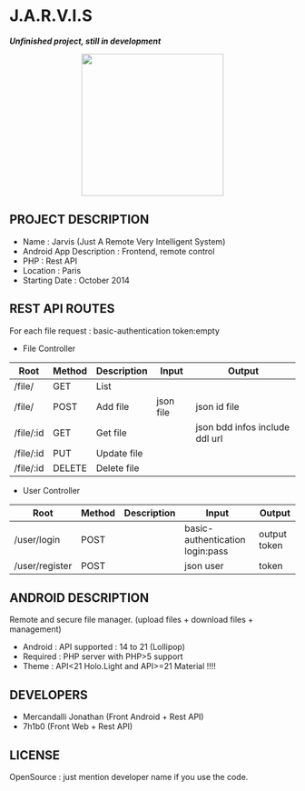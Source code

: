 J.A.R.V.I.S
=====================

**_Unfinished project, still in development_**

<p align="center">
<img src="https://raw.github.com/Mercandj/Jarvis/master/screenshot/1.png" width="250" />
</p>

## PROJECT DESCRIPTION

* Name : Jarvis (Just A Remote Very Intelligent System)
* Android App Description : Frontend, remote control
* PHP : Rest API
* Location : Paris
* Starting Date : October 2014


## REST API ROUTES

For each file request : basic-authentication token:empty

* File Controller

|Root             | Method   | Description   | Input                           | Output
|-----------------|----------|---------------|---------------------------------|-----------
| /file/          | GET 	 | List          |                                 |  
| /file/          | POST     | Add file      | json file                       | json id file
| /file/:id       | GET      | Get file      |                                 | json bdd infos include ddl url
| /file/:id       | PUT      | Update file   |                                 |  
| /file/:id       | DELETE   | Delete file   |                                 |  

* User Controller

|Root             | Method   | Description   | Input                           | Output
|-----------------|----------|---------------|---------------------------------|-----------
| /user/login     | POST     |               | basic-authentication login:pass | output token
| /user/register  | POST 	 |               | json user                       | token


## ANDROID DESCRIPTION

Remote and secure file manager. (upload files + download files + management)

* Android : API supported : 14 to 21 (Lollipop)
* Required : PHP server with PHP>5 support
* Theme : API<21 Holo.Light and API>=21 Material !!!!


## DEVELOPERS

* Mercandalli Jonathan (Front Android + Rest API)
* 7h1b0 (Front Web + Rest API)


## LICENSE

OpenSource : just mention developer name if you use the code.